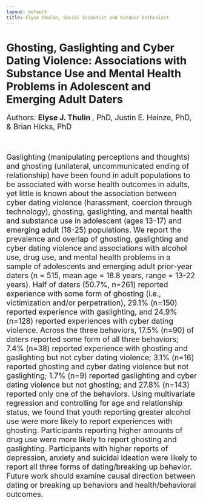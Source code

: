 ```yaml
---
layout: default
title: Elyse Thulin, Social Scientist and Outdoor Enthusiast
---
```


<div class="blurb">      
	<h1> Ghosting, Gaslighting and Cyber Dating Violence: Associations with Substance Use and Mental Health Problems in Adolescent and Emerging Adult Daters </h1>
  <p style="font-size: 140%;"> Authors: <b> Elyse J. Thulin </b>, PhD, Justin E. Heinze, PhD, & Brian Hicks, PhD </p>


<br> <p style="font-size: 140%;"> Gaslighting (manipulating perceptions and thoughts) and ghosting (unilateral, uncommunicated ending of relationship) have been found in adult populations to be associated with worse health outcomes in adults, yet little is known about the association between cyber dating violence (harassment, coercion through technology), ghosting, gaslighting, and mental health and substance use in adolescent (ages 13-17) and emerging adult (18-25) populations. We report the prevalence and overlap of ghosting, gaslighting and cyber dating violence and associations with alcohol use, drug use, and mental health problems in a sample of adolescents and emerging adult prior-year daters (n = 515, mean age = 18.8 years, range = 13-22 years). Half of daters (50.7%, n=261) reported experience with some form of ghosting (i.e., victimization and/or perpetration), 29.1% (n=150) reported experience with gaslighting, and 24.9% (n=128) reported experiences with cyber dating violence. Across the three behaviors, 17.5% (n=90) of daters reported some form of all three behaviors; 7.4% (n=38) reported experience with ghosting and gaslighting but not cyber dating violence; 3.1% (n=16) reported ghosting and cyber dating violence but not gaslighting; 1.7% (n=9) reported gaslighting and cyber dating violence but not ghosting; and 27.8% (n=143) reported only one of the behaviors. Using multivariate regression and controlling for age and relationship status, we found that youth reporting greater alcohol use were more likely to report experiences with ghosting. Participants reporting higher amounts of drug use were more likely to report ghosting and gaslighting. Participants with higher reports of depression, anxiety and suicidal ideation were likely to report all three forms of dating/breaking up behavior. Future work should examine causal direction between dating or breaking up behaviors and health/behavioral outcomes. 
